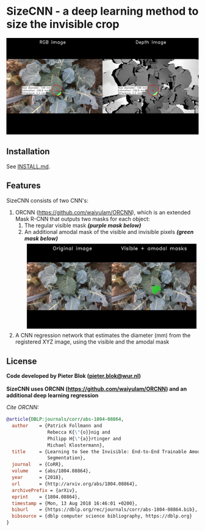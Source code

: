 # SizeCNN - a deep learning method to size the invisible crop
![Size the invisible crop](./demo/20200819_143612133900_plant1188_rgb_trigger002.png?raw=true)


## Installation

See [INSTALL.md](INSTALL.md).


## Features

SizeCNN consists of two CNN's: 
<br/>
1. ORCNN (https://github.com/waiyulam/ORCNN), which is an extended Mask R-CNN that outputs two masks for each object:
   1. The regular visible mask ***(purple mask below)***
   2. An additional amodal mask of the visible and invisible pixels ***(green mask below)***
![Amodal_Visible_Masks](./demo/20200819_143612133900_plant1188_rgb_trigger002_amodal_visible_masks.png?raw=true)
2. A CNN regression network that estimates the diameter (mm) from the registered XYZ image, using the visible and the amodal mask


## License
**Code developed by Pieter Blok (pieter.blok@wur.nl)**
<br/>
<br/>
**SizeCNN uses ORCNN (https://github.com/waiyulam/ORCNN) and an additional deep learning regression**

*Cite ORCNN:*
```BibTeX
@article{DBLP:journals/corr/abs-1804-08864,
  author    = {Patrick Follmann and
               Rebecca K{\"{o}}nig and
               Philipp H{\"{a}}rtinger and
               Michael Klostermann},
  title     = {Learning to See the Invisible: End-to-End Trainable Amodal Instance
               Segmentation},
  journal   = {CoRR},
  volume    = {abs/1804.08864},
  year      = {2018},
  url       = {http://arxiv.org/abs/1804.08864},
  archivePrefix = {arXiv},
  eprint    = {1804.08864},
  timestamp = {Mon, 13 Aug 2018 16:46:01 +0200},
  biburl    = {https://dblp.org/rec/journals/corr/abs-1804-08864.bib},
  bibsource = {dblp computer science bibliography, https://dblp.org}
}
```
